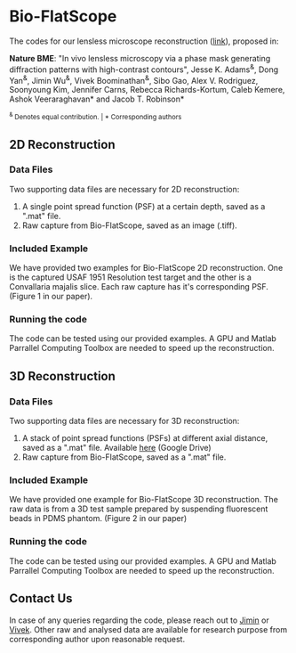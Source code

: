 # Bio-FlatScope

The codes for our lensless microscope reconstruction ([link](https://www.nature.com/articles/s41551-022-00851-z)), proposed in:

**Nature BME**: "In vivo lensless microscopy via a phase mask generating diffraction patterns with high-contrast contours", Jesse K. Adams<sup>&</sup>, Dong Yan<sup>&</sup>, Jimin Wu<sup>&</sup>, Vivek Boominathan<sup>&</sup>, Sibo Gao, Alex V. Rodriguez, Soonyoung Kim, Jennifer Carns, Rebecca Richards-Kortum, Caleb Kemere, Ashok Veeraraghavan* and Jacob T. Robinson*

<sub><sup>&</sup> Denotes equal contribution. | * Corresponding authors </sub>

## 2D Reconstruction
### Data Files
Two supporting data files are necessary for 2D reconstruction:
  1. A single point spread function (PSF) at a certain depth, saved as a ".mat" file.
  2. Raw capture from Bio-FlatScope, saved as an image (.tiff).
### Included Example
We have provided two examples for Bio-FlatScope 2D reconstruction. One is the captured USAF 1951 Resolution test target and the other is a Convallaria majalis slice. Each raw capture has it's corresponding PSF. (Figure 1 in our paper).
### Running the code
The code can be tested using our provided examples. A GPU and Matlab Parrallel Computing Toolbox are needed to speed up the reconstruction. 


## 3D Reconstruction
### Data Files
Two supporting data files are necessary for 3D reconstruction:
  1. A stack of point spread functions (PSFs) at different axial distance, saved as a ".mat" file. Available [here](https://drive.google.com/file/d/1UYPXWlYjghcT7DvZNz0ZURw5mnc63Mzf/view?usp=sharing) (Google Drive)
  2. Raw capture from Bio-FlatScope, saved as a ".mat" file.
### Included Example
We have provided one example for Bio-FlatScope 3D reconstruction. The raw data is from a 3D test sample prepared by suspending fluorescent beads in PDMS phantom. (Figure 2 in our paper)
### Running the code
The code can be tested using our provided examples. A GPU and Matlab Parrallel Computing Toolbox are needed to speed up the reconstruction. 


## Contact Us
In case of any queries regarding the code, please reach out to [Jimin](mailto:jimin.wu@rice.edu) or [Vivek](mailto:vivekb@rice.edu).
Other raw and analysed data are available for research purpose from corresponding author upon reasonable request.
